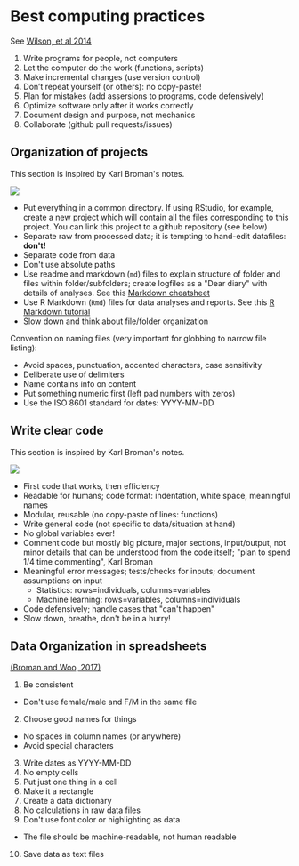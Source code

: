 # Best computing practices
See [Wilson, et al 2014](https://journals.plos.org/plosbiology/article?id=10.1371/journal.pbio.1001745)

1. Write programs for people, not computers
2. Let the computer do the work (functions, scripts)
3. Make incremental changes (use version control)
4. Don’t repeat yourself (or others): no copy-paste!
5. Plan for mistakes (add assersions to programs, code defensively)
6. Optimize software only after it works correctly
7. Document design and purpose, not mechanics
8. Collaborate (github pull requests/issues)


## Organization of projects

This section is inspired by Karl Broman's notes.

![](http://www.phdcomics.com/comics/archive/phd052810s.gif)

- Put everything in a common directory. If using RStudio, for example, create a new project which will contain all the files corresponding to this project. You can link this project to a github repository (see below)
- Separate raw from processed data; it is tempting to hand-edit datafiles: **don't!**
- Separate code from data
- Don't use absolute paths
- Use readme and markdown (`md`) files to explain structure of folder and files within folder/subfolders; create logfiles as a "Dear diary" with details of analyses. See this [Markdown cheatsheet](https://github.com/adam-p/markdown-here/wiki/Markdown-Cheatsheet)
- Use R Markdown (`Rmd`) files for data analyses and reports. See this [R Markdown tutorial](https://bookdown.org/yihui/rmarkdown/)
- Slow down and think about file/folder organization

Convention on naming files (very important for globbing to narrow file listing):

- Avoid spaces, punctuation, accented characters, case sensitivity
- Deliberate use of delimiters
- Name contains info on content
- Put something numeric first (left pad numbers with zeros)
- Use the ISO 8601 standard for dates: YYYY-MM-DD

## Write clear code

This section is inspired by Karl Broman's notes.

![](https://geekandpoke.typepad.com/geekandpoke/images/2008/02/04/aop1b.jpg)

- First code that works, then efficiency
- Readable for humans; code format: indentation, white space, meaningful names
- Modular, reusable (no copy-paste of lines: functions)
- Write general code (not specific to data/situation at hand)
- No global variables ever!
- Comment code but mostly big picture, major sections, input/output, not minor details that can be understood from the code itself; "plan to spend 1/4 time commenting", Karl Broman
- Meaningful error messages; tests/checks for inputs; document assumptions on input 
  - Statistics: rows=individuals, columns=variables
  - Machine learning: rows=variables, columns=individuals
- Code defensively; handle cases that "can't happen"
- Slow down, breathe, don't be in a hurry!

## Data Organization in spreadsheets

[(Broman and Woo, 2017)](https://www.tandfonline.com/doi/full/10.1080/00031305.2017.1375989)

1. Be consistent
  - Don't use female/male and F/M in the same file
2. Choose good names for things
  - No spaces in column names (or anywhere)
  - Avoid special characters
3. Write dates as YYYY-MM-DD
4. No empty cells
5. Put just one thing in a cell
6. Make it a rectangle
7. Create a data dictionary
8. No calculations in raw data files
9. Don't use font color or highlighting as data
  - The file should be machine-readable, not human readable
10. Save data as text files
